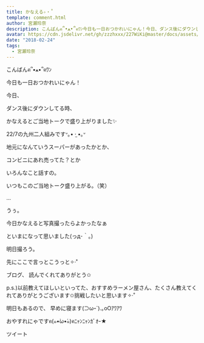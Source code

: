 ```yaml
---
title: かなえる✧‧˚
template: comment.html
author: 宮瀬玲奈
description: こんばんฅ՞•ﻌ•՞ฅﾜﾝ今日も一日おつかれいにゃん！今日、ダンス後にダウンしてる時、かなえるとご当地トークで盛り上がりました✨22/7の九州二人組みですᐡ｡• ·̫ •｡ᐡ地元になんていうスー...
avatar: https://cdn.jsdelivr.net/gh/zzzhxxx/227WiKi@master/docs/assets/photo/avatar/reina.jpg
date: "2018-02-24"
tags:
  - 宮瀬玲奈
---
```





こんばんฅ՞•ﻌ•՞ฅﾜﾝ


今日も一日おつかれいにゃん！








今日、

ダンス後にダウンしてる時、

かなえるとご当地トークで盛り上がりました✨




22/7の九州二人組みですᐡ｡• ·̫ •｡ᐡ



地元になんていうスーパーがあったかとか、

コンビニにあれ売ってた？とか

いろんなこと話すの。



いつもこのご当地トーク盛り上がる。（笑）









...




うぅ。



今日かなえると写真撮ったらよかったなぁ

といまになって思いました(っд･｀｡)




明日撮ろう。


先にここで言っとこうっと✧‧˚















ブログ、
読んでくれてありがとう✩




p.s.)以前教えてほしいといってた、おすすめラーメン屋さん、たくさん教えてくれてありがとうございます✩挑戦したいと思います✧‧˚






明日もあるので、
早めに寝ます(⊃ωｰ`).｡oOｱﾜｱﾜ






おやすれにゃですฅ(๑•̀ω•́๑)ฅﾆｬﾝﾆｬﾝｶﾞｵｰ★


ツイート



